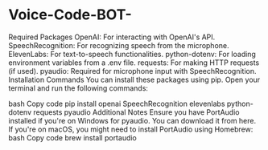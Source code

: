 # Voice-Code-BOT-


Required Packages
OpenAI: For interacting with OpenAI's API.
SpeechRecognition: For recognizing speech from the microphone.
ElevenLabs: For text-to-speech functionalities.
python-dotenv: For loading environment variables from a .env file.
requests: For making HTTP requests (if used).
pyaudio: Required for microphone input with SpeechRecognition.
Installation Commands
You can install these packages using pip. Open your terminal and run the following commands:

bash
Copy code
pip install openai SpeechRecognition elevenlabs python-dotenv requests pyaudio
Additional Notes
Ensure you have PortAudio installed if you're on Windows for pyaudio. You can download it from here.
If you're on macOS, you might need to install PortAudio using Homebrew:
bash
Copy code
brew install portaudio
